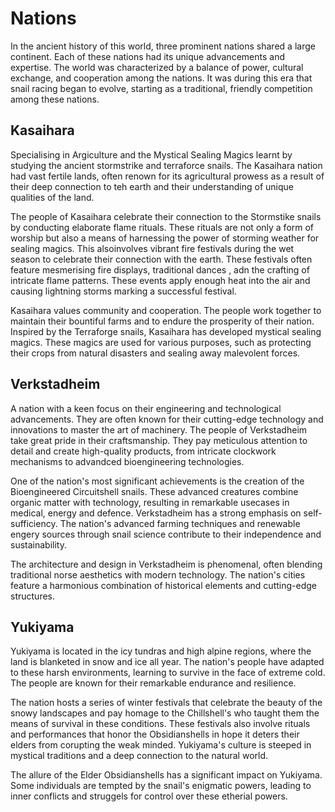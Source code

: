 # Nations

In the ancient history of this world, three prominent nations shared a large 
continent. Each of these nations had its unique advancements and expertise. 
The world was characterized by a balance of power, cultural exchange, and 
cooperation among the nations. It was during this era that snail racing began 
to evolve, starting as a traditional, friendly competition among these nations.

## Kasaihara

Specialising in Argiculture and the Mystical Sealing Magics learnt by studying 
the ancient stormstrike and terraforce snails. The Kasaihara nation had vast 
fertile lands, often renown for its agricultural prowess as a result of their 
deep connection to teh earth and their understanding of unique qualities of the 
land.

The people of Kasaihara celebrate their connection to the Stormstike snails by 
conducting elaborate flame rituals. These rituals are not only a form of 
worship but also a means of harnessing the power of storming weather for 
sealing magics. This alsoinvolves vibrant fire festivals during the wet season 
to celebrate their connection with the earth. These festivals often feature 
mesmerising fire displays, traditional dances , adn the crafting of intricate 
flame patterns. These events apply enough heat into the air and causing 
lightning storms marking a successful festival.

Kasaihara values community and cooperation. The people work together to 
maintain their bountiful farms and to endure the prosperity of their nation. 
Inspired by the Terraforge snails, Kasaihara has developed mystical sealing 
magics. These magics are used for various purposes,  such as protecting their 
crops from natural disasters and sealing away malevolent forces.

## Verkstadheim

A nation with a keen focus on their engineering and technological advancements. 
They are often known for their cutting-edge technology and innovations to master 
the art of machinery. The people of Verkstadheim take great pride in their 
craftsmanship. They pay meticulous attention to detail and create high-quality 
products, from intricate clockwork mechanisms to advandced bioengineering 
technologies.

One of the nation's most significant achievements is the creation of the 
Bioengineered Circuitshell snails. These advanced creatures combine organic 
matter with technology, resulting in remarkable usecases in medical, energy 
and defence. Verkstadheim has a strong emphasis on self-sufficiency. The 
nation's advanced farming techniques and renewable engery sources through snail 
science contribute to their independence and sustainability. 

The architecture and design in Verkstadheim is phenomenal, often blending 
traditional norse aesthetics with modern technology. The nation's cities 
feature a harmonious combination of historical elements and cutting-edge 
structures.

## Yukiyama

Yukiyama is located in the icy tundras and high alpine regions, where the land 
is blanketed in snow and ice all year. The nation's people have adapted to 
these harsh environments, learning to survive in the face of extreme cold. The 
people are known for their remarkable endurance and resilience.

The nation hosts a series of winter festivals that celebrate the beauty of the 
snowy landscapes and pay homage to the Chillshell's who taught them the means 
of survival in these conditions. These festivals also involve rituals and 
performances that honor the Obsidianshells in hope it deters their elders from 
corupting the weak minded. Yukiyama's culture is steeped in mystical traditions 
and a deep connection to the natural world.

The allure of the Elder Obsidianshells has a significant impact on Yukiyama. 
Some individuals are tempted by the snail's enigmatic powers, leading to inner 
conflicts and struggels for control over these etherial powers. 
